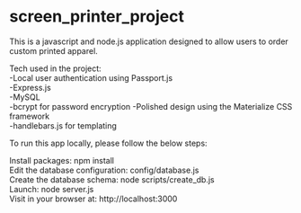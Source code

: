 # screen_printer_project

This is a javascript and node.js application designed to allow users to order custom printed apparel. 

Tech used in the project: \
-Local user authentication using Passport.js \
-Express.js \
-MySQL \
-bcrypt for password encryption 
-Polished design using the Materialize CSS framework \
-handlebars.js for templating

To run this app locally, please follow the below steps: 

Install packages: npm install \
Edit the database configuration: config/database.js \
Create the database schema: node scripts/create_db.js \
Launch: node server.js \
Visit in your browser at: http://localhost:3000 

